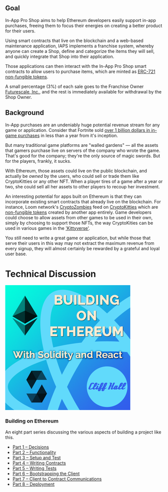 ## Goal
In-App Pro Shop aims to help Ethereum developers easily support in-app
purchases, freeing them to focus their energies on creating a better
product for their users.

Using smart contracts that live on the blockchain and a web-based
maintenance application, IAPS implements a franchise system, whereby
anyone can create a Shop, define and categorize the items they will
sell, and quickly integrate that Shop into their application.

Those applications can then interact with the In-App Pro Shop smart
contracts to allow users to purchase items, which are minted as
[ERC-721 non-fungible tokens](http://erc721.org/).

A small percentage (3%) of each sale goes to the Franchise Owner
[Futurescale, Inc.](http://futurescale.com), and the rest is immediately
available for withdrawal by the Shop Owner.

## Background
In-App purchases are an undeniably huge potential revenue stream for any
game or application. Consider that Fortnite sold [over 1 billion dollars in in-game purchases](https://www.gamesindustry.biz/articles/2018-07-17-fortnite-has-earned-usd1-billion-from-in-game-purchases-alone)
in less than a year from it's inception.

But many traditional game platforms are "walled gardens" &mdash; all the
assets that gamers purchase live on servers of the company who wrote the
game. That's good for the company; they're the only source of magic
swords. But for the players, frankly, it sucks.

With Ethereum, those assets could live on the public blockchain, and
actually be *owned* by the users, who could sell or trade them like
CryptoKitties or any other NFT. When a player tires of a game after a year
or two, she could sell all her assets to other players to recoup her
investment.

An interesting potential for apps built on Ethereum is that they can
incorporate existing smart contracts that already live on the blockchain.
For instance, Loom network's [CryptoZombies](https://cryptozombies.io/)
feed on [CryptoKitties](https://www.cryptokitties.co/) which are
[non-fungible tokens](https://en.wikipedia.org/wiki/Non-fungible_token)
created by another app entirely. Game developers could choose to allow
assets from other games to be used in their own, simply by choosing to
support those NFTs, the way CryptoKities can be used in various games in the
['Kittyverse'](https://medium.com/cryptokitties/welcome-to-the-kittyverse-kittybattles-and-kittyhats-9e83bb1ded88).

You still need to write a great game or application, but while those that
serve their users in this way may not extract the maximum revenue from
every signup, they will almost certainly be rewarded by a grateful and
loyal user base.

# Technical Discussion
![Building on Ethereum](assets/img/Building-on-Ethereum.png)
### Building on Ethereum
An eight part series discussing the various aspects of building a project like this.
* [Part 1 – Decisions](http://cliffordhall.com/2019/01/building-on-ethereum-part-1)
* [Part 2 – Functionality](http://cliffordhall.com/2019/02/building-on-ethereum-part-2)
* [Part 3 – Setup and Test](http://cliffordhall.com/2019/02/building-on-ethereum-part-3)
* [Part 4 – Writing Contracts](http://cliffordhall.com/2019/03/building-on-ethereum-part-4)
* [Part 5 – Writing Tests](http://cliffordhall.com/2019/03/building-on-ethereum-part-5)
* [Part 6 – Bootstrapping the Client](http://cliffordhall.com/2019/03/building-on-ethereum-part-6)
* [Part 7 – Client to Contract Communications](http://cliffordhall.com/2019/04/building-on-ethereum-part-7)
* [Part 8 – Deployment](http://cliffordhall.com/2019/04/building-on-ethereum-part-8)